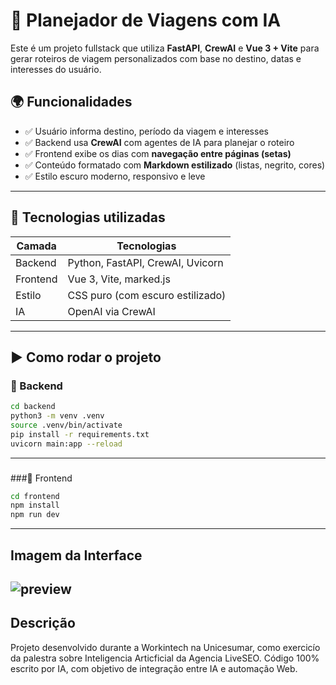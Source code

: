 # 🧭 Planejador de Viagens com IA

Este é um projeto fullstack que utiliza **FastAPI**, **CrewAI** e **Vue 3 + Vite** para gerar roteiros de viagem personalizados com base no destino, datas e interesses do usuário.

## 🌍 Funcionalidades

- ✅ Usuário informa destino, período da viagem e interesses
- ✅ Backend usa **CrewAI** com agentes de IA para planejar o roteiro
- ✅ Frontend exibe os dias com **navegação entre páginas (setas)**
- ✅ Conteúdo formatado com **Markdown estilizado** (listas, negrito, cores)
- ✅ Estilo escuro moderno, responsivo e leve

---

## 🧠 Tecnologias utilizadas

| Camada      | Tecnologias                           |
|-------------|----------------------------------------|
| Backend     | Python, FastAPI, CrewAI, Uvicorn       |
| Frontend    | Vue 3, Vite, marked.js                 |
| Estilo      | CSS puro (com escuro estilizado)       |
| IA          | OpenAI via CrewAI                      |

---

## ▶️ Como rodar o projeto

### 🔹 Backend

```bash
cd backend
python3 -m venv .venv
source .venv/bin/activate
pip install -r requirements.txt
uvicorn main:app --reload
```
---

### 

###🔹 Frontend

``` bash
cd frontend
npm install
npm run dev
```

---
## Imagem da Interface

![preview](Imagens/travelplanner/travelplanne.png)
---

## Descrição

Projeto desenvolvido durante a Workintech na Unicesumar, como exercicío da palestra sobre Inteligencia Articficial da Agencia LiveSEO.
Código 100% escrito por IA, com objetivo de integração entre IA e automação Web. 

